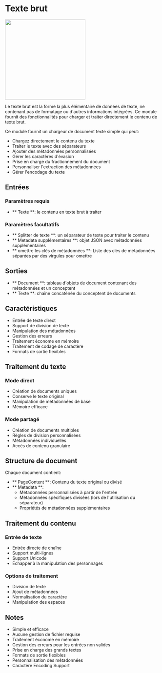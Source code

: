 # Texte brut

<gigne> <img src = "../../../. Gitbook / Assets / image (5) (1) (1) (1) (1) (1) (1) (1) (1) (2) .png" alt = "" width = "263"> <figcaption>

Le texte brut est la forme la plus élémentaire de données de texte, ne contenant pas de formatage ou d'autres informations intégrées. Ce module fournit des fonctionnalités pour charger et traiter directement le contenu de texte brut.

Ce module fournit un chargeur de document texte simple qui peut:

* Chargez directement le contenu du texte
* Traiter le texte avec des séparateurs
* Ajouter des métadonnées personnalisées
* Gérer les caractères d'évasion
* Prise en charge du fractionnement du document
* Personnaliser l'extraction des métadonnées
* Gérer l'encodage du texte

## Entrées

### Paramètres requis

* ** Texte **: le contenu en texte brut à traiter

### Paramètres facultatifs

* ** Splitter de texte **: un séparateur de texte pour traiter le contenu
* ** Metadata supplémentaires **: objet JSON avec métadonnées supplémentaires
* ** omettre les clés de métadonnées **: Liste des clés de métadonnées séparées par des virgules pour omettre

## Sorties

* ** Document **: tableau d'objets de document contenant des métadonnées et un conceptent
* ** Texte **: chaîne concaténée du conceptent de documents

## Caractéristiques

* Entrée de texte direct
* Support de division de texte
* Manipulation des métadonnées
* Gestion des erreurs
* Traitement économe en mémoire
* Traitement de codage de caractère
* Formats de sortie flexibles

## Traitement du texte

### Mode direct

* Création de documents uniques
* Conserve le texte original
* Manipulation de métadonnées de base
* Mémoire efficace

### Mode partagé

* Création de documents multiples
* Règles de division personnalisées
* Métadonnées individuelles
* Accès de contenu granulaire

## Structure de document

Chaque document contient:

* ** PageContent **: Contenu du texte original ou divisé
* ** Metadata **:
  * Métadonnées personnalisées à partir de l'entrée
  * Métadonnées spécifiques divisées (lors de l'utilisation du séparateur)
  * Propriétés de métadonnées supplémentaires

## Traitement du contenu

### Entrée de texte

* Entrée directe de chaîne
* Support multi-lignes
* Support Unicode
* Échapper à la manipulation des personnages

### Options de traitement

* Division de texte
* Ajout de métadonnées
* Normalisation du caractère
* Manipulation des espaces

## Notes

* Simple et efficace
* Aucune gestion de fichier requise
* Traitement économe en mémoire
* Gestion des erreurs pour les entrées non valides
* Prise en charge des grands textes
* Formats de sortie flexibles
* Personnalisation des métadonnées
* Caractère Encoding Support
